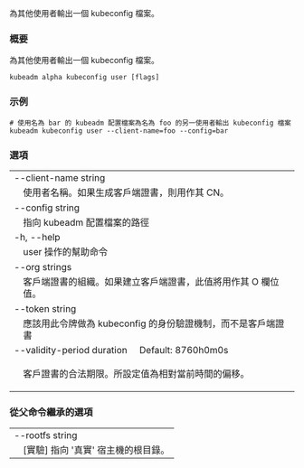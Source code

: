<!--
The file is auto-generated from the Go source code of the component using a generic
[generator](https://github.com/kubernetes-sigs/reference-docs/). To learn how
to generate the reference documentation, please read
[Contributing to the reference documentation](/docs/contribute/generate-ref-docs/).
To update the reference conent, please follow the 
[Contributing upstream](/docs/contribute/generate-ref-docs/contribute-upstream/)
guide. You can file document formatting bugs against the
[reference-docs](https://github.com/kubernetes-sigs/reference-docs/) project.
-->

<!--
Output a kubeconfig file for an additional user

### Synopsis

Output a kubeconfig file for an additional user.
-->
為其他使用者輸出一個 kubeconfig 檔案。

### 概要

為其他使用者輸出一個 kubeconfig 檔案。

```
kubeadm alpha kubeconfig user [flags]
```

<!--
### Examples

```
  # Output a kubeconfig file for an additional user named foo using a kubeadm config file bar
  kubeadm alpha kubeconfig user --client-name=foo --config=bar
```
-->
### 示例

```
# 使用名為 bar 的 kubeadm 配置檔案為名為 foo 的另一使用者輸出 kubeconfig 檔案
kubeadm kubeconfig user --client-name=foo --config=bar
```

<!--
### Options
-->
### 選項

   <table style="width: 100%; table-layout: fixed;">
<colgroup>
<col span="1" style="width: 10px;" />
<col span="1" />
</colgroup>
<tbody>

<tr>
<td colspan="2">--client-name string</td>
</tr>
<tr>
<td></td><td style="line-height: 130%; word-wrap: break-word;">
<!--
The name of user. It will be used as the CN if client certificates are created
-->
使用者名稱。如果生成客戶端證書，則用作其 CN。
</td>
</tr>

<tr>
<td colspan="2">--config string</td>
</tr>
<tr>
<td></td><td style="line-height: 130%; word-wrap: break-word;">
<!--
Path to a kubeadm configuration file.
-->
指向 kubeadm 配置檔案的路徑
</td>
</tr>

<tr>
<td colspan="2">-h, --help</td>
</tr>
<tr>
<td></td><td style="line-height: 130%; word-wrap: break-word;">
<!--
help for user
-->
user 操作的幫助命令
</td>
</tr>

<tr>
<td colspan="2">--org strings</td>
</tr>
<tr>
<td></td><td style="line-height: 130%; word-wrap: break-word;">
<!--
The orgnizations of the client certificate. It will be used as the O if client certificates are created
-->
客戶端證書的組織。如果建立客戶端證書，此值將用作其 O 欄位值。
</td>
</tr>

<tr>
<td colspan="2">--token string</td>
</tr>

<tr>
<td></td><td style="line-height: 130%; word-wrap: break-word;">
<!--
The token that should be used as the authentication mechanism for this kubeconfig, instead of client certificates
-->
應該用此令牌做為 kubeconfig 的身份驗證機制，而不是客戶端證書
</td>
</tr>

<tr>
<td colspan="2">--validity-period duration&nbsp;&nbsp;&nbsp;&nbsp;&nbsp;Default: 8760h0m0s</td>
</tr>
<tr>
<td></td><td style="line-height: 130%; word-wrap: break-word;"><!--The validity period of the client certificate. It is an offset from the current time.-->
<p>
客戶證書的合法期限。所設定值為相對當前時間的偏移。
</p></td>
</tr>


</tbody>
</table>

<!--
### Options inherited from parent commands
-->
### 從父命令繼承的選項

   <table style="width: 100%; table-layout: fixed;">
<colgroup>
<col span="1" style="width: 10px;" />
<col span="1" />
</colgroup>
<tbody>

<tr>
<td colspan="2">--rootfs string</td>
</tr>
<tr>
<td></td><td style="line-height: 130%; word-wrap: break-word;">
<!--
[EXPERIMENTAL] The path to the 'real' host root filesystem.
-->
[實驗] 指向 '真實' 宿主機的根目錄。
</td>
</tr>

</tbody>
</table>

